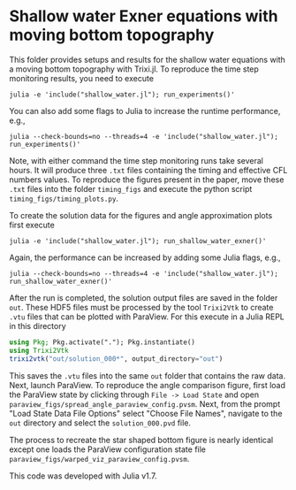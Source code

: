# Shallow water Exner equations with moving bottom topography

This folder provides setups and results for the shallow water equations with
a moving bottom topography with Trixi.jl. To reproduce the time step monitoring
results, you need to execute

```shell
julia -e 'include("shallow_water.jl"); run_experiments()'
```

You can also add some flags to Julia to increase the runtime performance, e.g.,

```shell
julia --check-bounds=no --threads=4 -e 'include("shallow_water.jl"); run_experiments()'
```

Note, with either command the time step monitoring runs take several hours. It will produce
three `.txt` files containing the timing and effective CFL numbers values. To reproduce the
figures present in the paper, move these `.txt` files into the folder `timing_figs` and
execute the python script `timing_figs/timing_plots.py`.

To create the solution data for the figures and angle approximation plots first execute

```shell
julia -e 'include("shallow_water.jl"); run_shallow_water_exner()'
```

Again, the performance can be increased by adding some Julia flags, e.g.,

```shell
julia --check-bounds=no --threads=4 -e 'include("shallow_water.jl"); run_shallow_water_exner()'
```

After the run is completed, the solution output files are saved in the folder `out`. These HDF5
files must be processed by the tool `Trixi2Vtk` to create `.vtu` files that can be plotted with ParaView.
For this execute in a Julia REPL in this directory

```julia
using Pkg; Pkg.activate("."); Pkg.instantiate()
using Trixi2Vtk
trixi2vtk("out/solution_000*", output_directory="out")
```

This saves the `.vtu` files into the same `out` folder that contains the raw data.
Next, launch ParaView.
To reproduce the angle comparison figure, first load the ParaView state by clicking
through `File -> Load State`
and open `paraview_figs/spread_angle_paraview_config.pvsm`. Next, from the
prompt "Load State Data File Options"
select "Choose File Names", navigate to the `out` directory and select
the `solution_000.pvd` file.

The process to recreate the star shaped bottom figure is nearly identical except one
loads the ParaView configuration state file `paraview_figs/warped_viz_paraview_config.pvsm`.

This code was developed with Julia v1.7.
